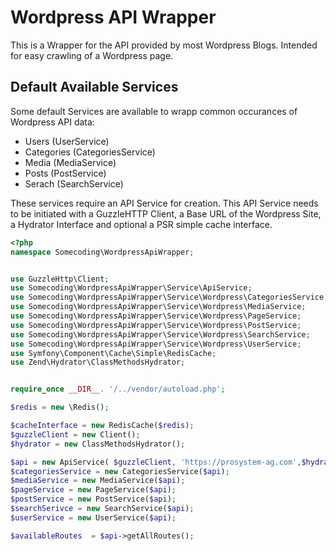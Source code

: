 # Wordpress API Wrapper

This is a Wrapper for the API provided by most Wordpress Blogs. Intended for easy crawling of a Wordpress page.

## Default Available Services
Some default Services are available to wrapp common occurances of Wordpress API data:

- Users (UserService)
- Categories (CategoriesService)
- Media (MediaService)
- Posts (PostService)
- Serach (SearchService)

These services require an API Service for creation. This API Service needs to be initiated with 
a GuzzleHTTP Client, a Base URL of the Wordpress Site, a Hydrator Interface and optional a PSR simple cache interface.

```php
<?php
namespace Somecoding\WordpressApiWrapper;


use GuzzleHttp\Client;
use Somecoding\WordpressApiWrapper\Service\ApiService;
use Somecoding\WordpressApiWrapper\Service\Wordpress\CategoriesService;
use Somecoding\WordpressApiWrapper\Service\Wordpress\MediaService;
use Somecoding\WordpressApiWrapper\Service\Wordpress\PageService;
use Somecoding\WordpressApiWrapper\Service\Wordpress\PostService;
use Somecoding\WordpressApiWrapper\Service\Wordpress\SearchService;
use Somecoding\WordpressApiWrapper\Service\Wordpress\UserService;
use Symfony\Component\Cache\Simple\RedisCache;
use Zend\Hydrator\ClassMethodsHydrator;


require_once __DIR__. '/../vendor/autoload.php';

$redis = new \Redis();

$cacheInterface = new RedisCache($redis);
$guzzleClient = new Client();
$hydrator = new ClassMethodsHydrator();

$api = new ApiService( $guzzleClient, 'https://prosystem-ag.com',$hydrator, $cacheInterface);
$categoriesService = new CategoriesService($api);
$mediaService = new MediaService($api);
$pageService = new PageService($api);
$postService = new PostService($api);
$searchSerivce = new SearchService($api);
$userService = new UserService($api);

$availableRoutes  = $api->getAllRoutes();
```